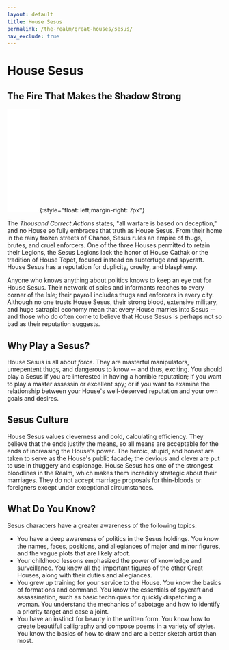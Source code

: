 ```yaml
---
layout: default
title: House Sesus
permalink: /the-realm/great-houses/sesus/
nav_exclude: true
---
```


# House Sesus

## The Fire That Makes the Shadow Strong

![Sesus Mon](./../../../assets/house_mons/sesus.png){:style="float: left;margin-right: 7px"}

The _Thousand Correct Actions_ states, "all warfare is based on deception," and
no House so fully embraces that truth as House Sesus. From their home in the
rainy frozen streets of Chanos, Sesus rules an empire of thugs, brutes, and
cruel enforcers. One of the three Houses permitted to retain their Legions, the
Sesus Legions lack the honor of House Cathak or the tradition of House Tepet,
focused instead on subterfuge and spycraft. House Sesus has a reputation for
duplicity, cruelty, and blasphemy.

Anyone who knows anything about politics knows to keep an eye out for House
Sesus. Their network of spies and informants reaches to every corner of the
Isle; their payroll includes thugs and enforcers in every city. Although no one
trusts House Sesus, their strong blood, extensive military, and huge satrapial
economy mean that every House marries into Sesus -- and those who do often come
to believe that House Sesus is perhaps not so bad as their reputation suggests.

## Why Play a Sesus?

House Sesus is all about _force_. They are masterful manipulators, unrepentent
thugs, and dangerous to know -- and thus, exciting. You should play a Sesus if
you are interested in having a horrible reputation; if you want to play a master
assassin or excellent spy; or if you want to examine the relationship between
your House's well-deserved reputation and your own goals and desires.

## Sesus Culture

House Sesus values cleverness and cold, calculating efficiency. They believe
that the ends justify the means, so all means are acceptable for the ends of
increasing the House's power. The heroic, stupid, and honest are taken to serve
as the House's public facade; the devious and clever are put to use in thuggery
and espionage. House Sesus has one of the strongest bloodlines in the Realm,
which makes them incredibly strategic about their marriages. They do not accept
marriage proposals for thin-bloods or foreigners except under exceptional
circumstances.

## What Do You Know?

Sesus characters have a greater awareness of the following topics:

- You have a deep awareness of politics in the Sesus holdings. You know the
  names, faces, positions, and allegiances of major and minor figures, and the
  vague plots that are likely afoot.
- Your childhood lessons emphasized the power of knowledge and surveillance. You
  know all the important figures of the other Great Houses, along with their
  duties and allegiances.
- You grew up training for your service to the House. You know the basics of
  formations and command. You know the essentials of spycraft and assassination,
  such as basic techniques for quickly dispatching a woman. You understand the
  mechanics of sabotage and how to identify a priority target and case a joint.
- You have an instinct for beauty in the written form. You know how to create
  beautiful calligraphy and compose poems in a variety of styles. You know the
  basics of how to draw and are a better sketch artist than most.

